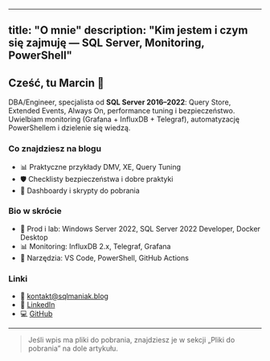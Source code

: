
---
title: "O mnie"
description: "Kim jestem i czym się zajmuję — SQL Server, Monitoring, PowerShell"
---

## Cześć, tu Marcin 👋

DBA/Engineer, specjalista od **SQL Server 2016–2022**: Query Store, Extended Events, Always On, performance tuning i bezpieczeństwo.  
Uwielbiam monitoring (Grafana + InfluxDB + Telegraf), automatyzację PowerShellem i dzielenie się wiedzą.

### Co znajdziesz na blogu
- 📊 Praktyczne przykłady DMV, XE, Query Tuning  
- 🛡️ Checklisty bezpieczeństwa i dobre praktyki  
- 🔧 Dashboardy i skrypty do pobrania  

### Bio w skrócie
- 🔧 Prod i lab: Windows Server 2022, SQL Server 2022 Developer, Docker Desktop  
- 📊 Monitoring: InfluxDB 2.x, Telegraf, Grafana  
- 🧰 Narzędzia: VS Code, PowerShell, GitHub Actions  
  

### Linki
- 📧 [kontakt@sqlmaniak.blog](mailto:marcin.pytlik@pracowniait.com)  
- 💼 [LinkedIn](https://www.linkedin.com/in/sqlmaniak)  
- 💻 [GitHub](https://github.com/marcinpytlik/SQLManiak)

---

> Jeśli wpis ma pliki do pobrania, znajdziesz je w sekcji „Pliki do pobrania” na dole artykułu.
